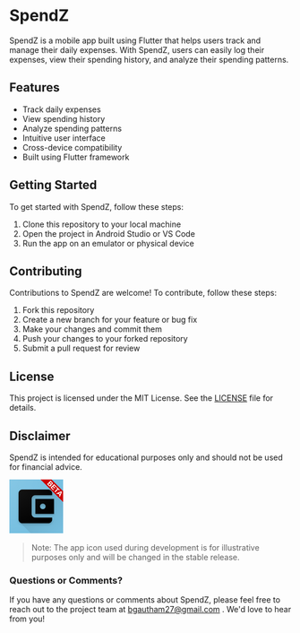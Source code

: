 # SpendZ

SpendZ is a mobile app built using Flutter that helps users track and manage their daily expenses. With SpendZ, users can easily log their expenses, view their spending history, and analyze their spending patterns.

## Features

- Track daily expenses
- View spending history
- Analyze spending patterns
- Intuitive user interface
- Cross-device compatibility
- Built using Flutter framework

## Getting Started

To get started with SpendZ, follow these steps:

1. Clone this repository to your local machine
2. Open the project in Android Studio or VS Code
3. Run the app on an emulator or physical device

## Contributing

Contributions to SpendZ are welcome! To contribute, follow these steps:

1. Fork this repository
2. Create a new branch for your feature or bug fix
3. Make your changes and commit them
4. Push your changes to your forked repository
5. Submit a pull request for review

## License

This project is licensed under the MIT License. See the [LICENSE](LICENSE) file for details.

## Disclaimer

SpendZ is intended for educational purposes only and should not be used for financial advice.

![Development Icon](android/app/src/main/res/mipmap-xhdpi/ic_launcher.png)

> Note: The app icon used during development is for illustrative purposes only and will be changed in the stable release.

### Questions or Comments?
If you have any questions or comments about SpendZ, please feel free to reach out to the project team at [bgautham27@gmail.com](mailto:bgautham27@gmail.com?) . We'd love to hear from you!
